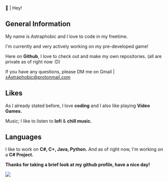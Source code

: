 👋 | Hey!

General Information
-----------------------
My name is Astraphobic and I love to code in my freetime.


I'm currently and very actively working on my pre-developed game!


Here on **Github**, I love to check out and make my own repositories. (all are private as of right now :D)

If you have any questions, please DM me on Gmail | xAstraphobic@protonmail.com

Likes
----------
As I already stated before, I love **coding** and I also like playing **Video Games.**

Music; I like to listen to **lofi** & **chill music.**

Languages
---------------
I like to work on **C#, C+, Java, Python.** And as of right now, I'm working on a **C# Project.**

**Thanks for taking a brief look at my github profile, have a nice day!**


<img src="https://github-readme-stats.vercel.app/api?username=astraphobic&&show_icons=true&title_color=ffffff&icon_color=bb2acf&text_color=daf7dc&bg_color=191919">
